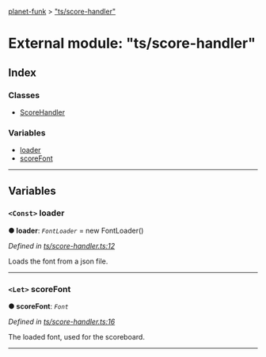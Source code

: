 [planet-funk](../README.md) > ["ts/score-handler"](../modules/_ts_score_handler_.md)

# External module: "ts/score-handler"

## Index

### Classes

* [ScoreHandler](../classes/_ts_score_handler_.scorehandler.md)

### Variables

* [loader](_ts_score_handler_.md#loader)
* [scoreFont](_ts_score_handler_.md#scorefont)

---

## Variables

<a id="loader"></a>

### `<Const>` loader

**● loader**: *`FontLoader`* =  new FontLoader()

*Defined in [ts/score-handler.ts:12](https://github.com/WilliamRADFunk/planet-funk/blob/c76261c/src/ts/score-handler.ts#L12)*

Loads the font from a json file.

___
<a id="scorefont"></a>

### `<Let>` scoreFont

**● scoreFont**: *`Font`*

*Defined in [ts/score-handler.ts:16](https://github.com/WilliamRADFunk/planet-funk/blob/c76261c/src/ts/score-handler.ts#L16)*

The loaded font, used for the scoreboard.

___

